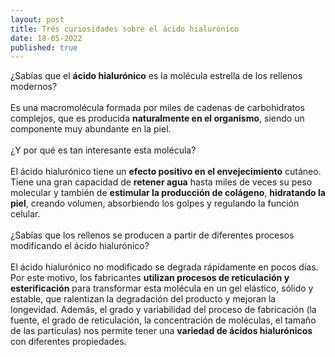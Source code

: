 ```yaml
---
layout: post
title: Trés curiosidades sobre el ácido hialurónico
date: 18-05-2022
published: true
---
```

¿Sabías que el **ácido hialurónico** es la molécula estrella de los rellenos modernos? \
\
Es una macromolécula formada por miles de cadenas de carbohidratos complejos, que es producida **naturalmente en el organismo**, siendo un componente muy abundante en la piel. \
\
¿Y por qué es tan interesante esta molécula? \
\
El ácido hialurónico tiene un **efecto positivo en el envejecimiento** cutáneo. Tiene una gran capacidad de **retener agua** hasta miles de veces su peso molecular y también de **estimular la producción de colágeno**, **hidratando la piel**, creando volumen, absorbiendo los golpes y regulando la función celular. \
\
¿Sabías que los rellenos se producen a partir de diferentes procesos modificando el ácido hialurónico?\
\
El ácido hialurónico no modificado se degrada rápidamente en pocos días. Por este motivo, los fabricantes **utilizan procesos de reticulación y esterificación** para transformar esta molécula en un gel elástico, sólido y estable, que ralentizan la degradación del producto y mejoran la longevidad. Además, el grado y variabilidad del proceso de fabricación (la fuente, el grado de reticulación, la concentración de moléculas, el tamaño de las partículas) nos permite tener una **variedad de ácidos hialurónicos** con diferentes propiedades.
